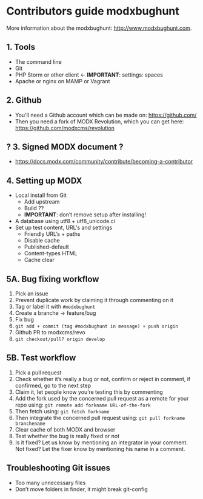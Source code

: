 # Contributors guide modxbughunt
More information about the modxbughunt: <http://www.modxbughunt.com>.

## 1. Tools
- The command line
- Git
- PHP Storm or other client <- **IMPORTANT**: settings: spaces
- Apache or nginx on MAMP or Vagrant

## 2. Github
- You'll need a Github account which can be made on: <https://github.com/>
- Then you need a fork of MODX Revolution, which you can get here: <https://github.com/modxcms/revolution>

## ? 3. Signed MODX document ?
- <https://docs.modx.com/community/contribute/becoming-a-contributor>

## 4. Setting up MODX
- Local install from Git
  + Add upstream
  + Build ??
  + **IMPORTANT**: don’t remove setup after installing!
- A database using utf8 + utf8_unicode.ci
- Set up test content, URL's and settings
  + Friendly URL’s + paths
  + Disable cache 
  + Published-default
  + Content-types HTML
  + Cache clear

## 5A. Bug fixing workflow
1. Pick an issue
2. Prevent duplicate work by claiming it through commenting on it 
3. Tag or label it with ```#modxbughunt```
4. Create a branche -> feature/bug
5. Fix bug 
6. ```git add + commit (tag #modxbughunt in message) + push origin```
7. Github PR to modxcms/revo
8. ```git checkout/pull? origin develop```

## 5B. Test workflow 
1. Pick a pull request
2. Check whether it’s really a bug or not, confirm or reject in comment, if confirmed, go to the next step
3. Claim it, let people know you’re testing this by commenting
4. Add the fork used by the concerned pull request as a remote for your repo using: ```git remote add forkname URL-of-the-fork```
5. Then fetch using: ```git fetch forkname```
6. Then integrate the concerned pull request using: ```git pull forkname branchename```
7. Clear cache of both MODX and browser
8. Test whether the bug is really fixed or not
9. Is it fixed? Let us know by mentioning an integrator in your comment. Not fixed? Let the fixer know by mentioning his name in a comment.

## Troubleshooting Git issues
- Too many unnecessary files
- Don’t move folders in finder, it might break git-config
